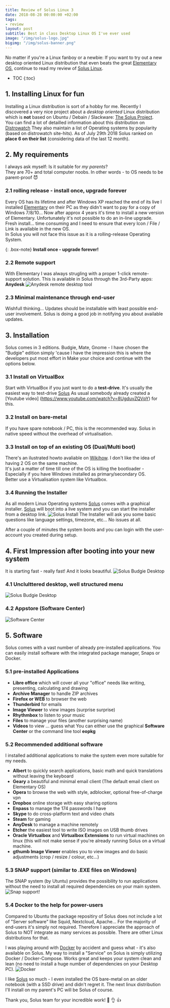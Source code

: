 ```yaml
---
title: Review of Solus Linux 3
date: 2018-08-28 00:00:00 +02:00
tags:
- review
layout: post
subtitle: Best in class Desktop Linux OS I've ever used
image: "/img/solus-logo.jpg"
bigimg: "/img/solus-banner.png"
---
```


No matter if you're a Linux fanboy or a newbie: If you want to try out a new desktop oriented Linux distribution that even beats the great [Elementary OS][Elementary], continue to read my review of [Solus Linux][Solus].

* TOC
{:toc}

## 1. Installing Linux for fun
Installing a Linux distribution is sort of a hobby for me. Recently I discovered a very nice project about a _desktop oriented_ Linux distribution which is **not** based on Ubuntu / Debain / Slackware: [The Solus Project][Solus].  
You can find a lot of detailled information about this distribution on [Distrowatch]
They also maintain a list of Operating systems by popularity (based on distrowatch site-hits).
As of July 29th 2018 Solus ranked on **place 6 on their list** (considering data of the last 12 month).

## 2. My requirements
I always ask myself: Is it suitable for _my parents_?  
They are 70+ and total computer noobs. In other words - to OS needs to be parent-proof :smiling_imp:

### 2.1 rolling release - install once, upgrade forever
Every OS has its lifetime and after Windows XP reached the end of its live I installed [Elementary] on their PC as they didn't want to pay for a copy of Windows 7/8/10...
Now after approx 4 years it's time to install a new version of Elementary. Unfortunately it's not possible to do an in-line upgrade. Fresh install... time consuming and I need to ensure that every Icon / File / Link is available in the new OS.  
In Solus you will not face this issue as it is a rolling-release Operating System.

{: .box-note}
**Install once - upgrade forever!**

### 2.2 Remote support
With Elementary I was always strugling with a proper 1-click remote-support solution. This is available in Solus through the 3rd-Party apps: **Anydesk**
![Anydesk remote desktop tool]({{site.baseurl}}/img/anydesk.png)

### 2.3 Minimal maintenance through end-user
Wishfull thinking... Updates should be installable with least possible end-user involvement. Solus is doing a good job in notifying you about available updates.

## 3. Installation
Solus comes in 3 editions. Budgie, Mate, Gnome - I have chosen the "Budgie" edition simply 'cause I have the impression this is where the developers put most effort in
Make your choice and continue with the options below.

### 3.1 Install on VirtualBox
Start with VirtualBox if you just want to do a **test-drive**.
It's usually the easiest way to test-drive [Solus]
As usual somebody already created a [Youtube video] (https://www.youtube.com/watch?v=8UgduvZQVpY) for this.

### 3.2 Install on bare-metal
If you have spare notebook / PC, this is the recommended way. Solus in native speed without the overhead of virtualisation.

### 3.3 Install on top of an existing OS (Dual/Multi boot)
There's an ilustrated howto avaliable on [Wikihow](https://www.wikihow.com/Install-Solus).
I don't like the idea of having 2 OS on the same machine.  
It's just a matter of time till one of the OS is killing the bootloader - Especially if you have Windows installed as primary/secondary OS.  
Better use a Virtualisation system like Virtualbox.

### 3.4 Running the Installer
As all modern Linux Operating systems [Solus] comes with a graphical installer. [Solus] will boot into a live system and you can start the installer from a desktop link.
![Solus Install](/img/solus_install.jpg)
The Installer will ask you some basic questions like language settings, timezone, etc... No issues at all.

After a couple of minutes the system boots and you can login with the user-account you created during setup.

## 4. First Impression after booting into your new system
It is starting fast - really fast!
And it looks beautiful.
![Solus Budgie Desktop](/img/solus_budgie.png)


### 4.1 Unclulttered desktop, well structured menu
![Solus Budgie Desktop](/img/solus_desktop.png)

### 4.2 Appstore (Software Center)
![Software Center](/img/solus_softwarecenter.png)

## 5. Software
Solus comes with a vast number of already pre-installed applications. You can easily install software with the integrated package manager, Snaps or Docker.

### 5.1 pre-installed Applications
- **Libre office** which will cover all your "office" needs like writing, presenting, calculating and drawing 
- **Archive Manager** to handle ZIP archives
- **Firefox or WEB** to browser the web
- **Thunderbird** for emails
- **Image Viewer** to view images (surprise surprise)
- **Rhythmbox** to listen to your music
- **Files** to manage your files (another surprising name)
- **Videos** to view ... guess what
You can either use the graphical **Software Center** or the command line tool **eopkg**

### 5.2 Recommended additional software
I installed additional applications to make the system even more suitable for my needs.
- **Albert** to quickly search applications, basic math and quick translations without leaving the keyboard
- **Geary** a beautiful and minimal email client (The default email client on Elementary OS)
- **Opera** to browse the web with style, adblocker, optional free-of-charge vpn
- **Dropbox** online storage with easy sharing options
- **Enpass** to manage the 174 passwords I have
- **Skype** to do cross-platform text and video chats
- **Steam** for gaming
- **AnyDesk** to manage a machine remotely
- **Etcher** the easiest tool to write ISO images on USB thumb drives
- **Oracle Virtualbox** and **Virtualbox Extensions** to run virtual machines on linux (this will not make sense if you're already running Solus on a virtual machine.
- **gthumb Image Viewer** enables you to view images and do basic adjustments (crop / resize / colour, etc...)

### 5.3 SNAP support (similar to .EXE files on Windows)
The SNAP system (by Utuntu) provides the possibility to run applications without the need to install all required dependencies on your main system.
![Snap support!](/img/solus_snap.png)

### 5.4 Docker to the help for power-users
Compared to Ubuntu the package repositiry of Solus does not include a lot of "Server software" like Squid, Nextcloud, Apache...
For the majority of end-users it's simply not required. Therefore I appreciate the approach of Solus to NOT integrate as many services as possible. There are other Linux distributions for that.

I was playing around with [Docker] by accident and guess what - it's also available on Solus.
My way to install a "Service" on Solus is simply utilizing Docker / Docker-Compose. Works great and keeps your system clean and lean (no need to install a huge number of dependencies on your Desktop PC).
![Docker](/img/solus_docker.png)

I like [Solus] so much - I even installed the OS bare-metal on an older notebook (with a SSD drive) and didn't regret it. The next linux distribution I'll install on my parent's PC will be Solus of course.

Thank you, Solus team for your incredible work! :clap: :ok_hand: :thumbsup:

[Elementary]: https://elementary.io
[Solus]: https://solus-project.com
[Distrowatch]: https://distrowatch.com/table.php?distribution=solus
[Ubuntu]: https//www.ubuntu.com
[Docker]: https://www.docker.com
